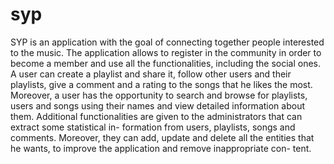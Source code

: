 # syp
SYP is an application with the goal of connecting together people interested to the music.
The application allows to register in the community in order to become a member and use all
the functionalities, including the social ones. A user can create a playlist and share it, follow
other users and their playlists, give a comment and a rating to the songs that he likes the most.
Moreover, a user has the opportunity to search and browse for playlists, users and songs using
their names and view detailed information about them.
Additional functionalities are given to the administrators that can extract some statistical in-
formation from users, playlists, songs and comments. Moreover, they can add, update and
delete all the entities that he wants, to improve the application and remove inappropriate con-
tent.